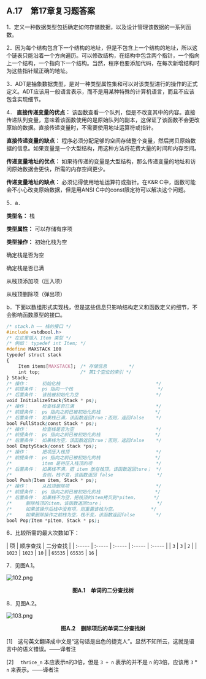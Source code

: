 ## A.17　第17章复习题答案

1．定义一种数据类型包括确定如何存储数据，以及设计管理该数据的一系列函数。

2．因为每个结构包含下一个结构的地址，但是不包含上一个结构的地址，所以这个链表只能沿着一个方向遍历。可以修改结构，在结构中包含两个指针，一个指向上一个结构，一个指向下一个结构。当然，程序也要添加代码，在每次新增结构时为这些指针赋正确的地址。

3．ADT是抽象数据类型，是对一种类型属性集和可以对该类型进行的操作的正式定义。ADT应该用一般语言表示，而不是用某种特殊的计算机语言，而且不应该包含实现细节。

4． **直接传递变量的优点：** 该函数查看一个队列，但是不改变其中的内容。直接传递队列变量，意味着该函数使用的是原始队列的副本，这保证了该函数不会更改原始的数据。直接传递变量时，不需要使用地址运算符或指针。

**直接传递变量的缺点：** 程序必须分配足够的空间存储整个变量，然后拷贝原始数据的信息。如果变量是一个大型结构，用这种方法将花费大量的时间和内存空间。

**传递变量地址的优点：** 如果待传递的变量是大型结构，那么传递变量的地址和访问原始数据会更快，所需的内存空间更少。

**传递变量地址的缺点：** 必须记得使用地址运算符或指针。在K&R C中，函数可能会不小心改变原始数据，但是用ANSI C中的const限定符可以解决这个问题。

5．a．

**类型名：**
栈

**类型属性：**
可以存储有序项

**类型操作：**
初始化栈为空

确定栈是否为空

确定栈是否已满

从栈顶添加项（压入项）

从栈顶删除项（弹出项）

b．下面以数组形式实现栈，但是这些信息只影响结构定义和函数定义的细节，不会影响函数原型的接口。

```css
/* stack.h –– 栈的接口 */
#include <stdbool.h>
/* 在这里插入 Item 类型 */
/* 例如： typedef int Item; */
#define MAXSTACK 100
typedef struct stack
{
　　 Item items[MAXSTACK];　/* 存储信息        */
　　 int top;　　　　        /* 第1个空位的索引 */
} Stack;
/* 操作：　　　初始化栈　　　　　　　　　　　　　　　　　　　　　*/
/* 前提条件：　ps 指向一个栈　　　　　　　　　　　　　　　　　　 */
/* 后置条件：　该栈被初始化为空　　　　　　　　　　　　　　　　　*/
void InitializeStack(Stack * ps);
/* 操作：　　　检查栈是否已满　　　　　　　　　　　　　　　　　　*/
/* 前提条件：　ps 指向之前已被初始化的栈　　　　　　　　　　　　*/
/* 后置条件：　如果栈已满，该函数返回true；否则，返回false　　 */
bool FullStack(const Stack * ps);
/* 操作：　　　检查栈是否为空　　　　　　　　　　　　　　　　　　*/
/* 前提条件：　ps 指向之前已被初始化的栈　　　　　　　　　　　　*/
/* 后置条件：　如果栈为空，该函数返回true；否则，返回false　　 */
bool EmptyStack(const Stack *ps);
/* 操作：　　　把项压入栈顶　　　　　　　　　　　　　　　　　　　*/
/* 前提条件：　ps 指向之前已被初始化的栈　　　　　　　　　　　　*/
/*　　　　　　 item 是待压入栈顶的项　　　　　　　　　　　　　　*/
/* 后置条件：　如果栈不满，把 item 放在栈顶，该函数返回ture；　*/
/*　　　　　　 否则，栈不变，该函数返回 false　　　　　　　　　 */
bool Push(Item item, Stack * ps);
/* 操作：　　　从栈顶删除项　　　　　　　　　　　　　　　　　　　*/
/* 前提条件：　ps 指向之前已被初始化的栈　　　　　　　　　　　　*/
/* 后置条件：　如果栈不为空，把栈顶的item拷贝到*pitem，　　　　*/
/*　　　删除栈顶的item，该函数返回ture；　　　　　　　　　　　　*/
/*　　　如果该操作后栈中没有项，则重置该栈为空。　　　　　　　　*/
/*　　　如果删除操作之前栈为空，栈不变，该函数返回false　　　 　*/
bool Pop(Item *pitem, Stack * ps);
```

6．比较所需的最大次数如下：

| 项 | 顺序查找 | 二分查找 |
| :-----  | :-----  | :-----  | :-----  | :-----  |
| `3` | `3` | `2` |
| `1023` | `1023` | `10` |
| `65535` | `65535` | `16` |

7．见图A.1。

![102.png](./images/102.png)
<center class="my_markdown"><b class="my_markdown">图A.1　单词的二分查找树</b></center>

8．见图A.2。

![103.png](./images/103.png)
<center class="my_markdown"><b class="my_markdown">图A.2　删除项后的单词二分查找树</b></center>

[1]　这句英文翻译成中文是“这句话是出色的捷克人”。显然不知所云，这就是语言中的语义错误。——译者注

[2]　 `thrice_n` 本应表示n的3倍，但是 `3 + n` 表示的并不是 `n` 的3倍，应该用 `3` * `n` 来表示。——译者注




